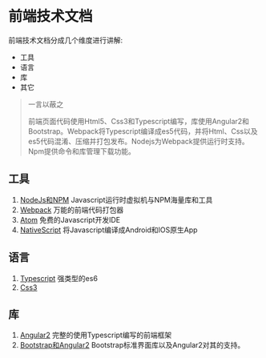 # 前端技术文档

前端技术文档分成几个维度进行讲解:

* 工具
* 语言
* 库
* 其它

> 一言以蔽之
>
> 前端页面代码使用Html5、Css3和Typescript编写，库使用Angular2和Bootstrap。Webpack将Typescript编译成es5代码，并将Html、Css以及es5代码混淆、压缩并打包发布。Nodejs为Webpack提供运行时支持。Npm提供命令和库管理下载功能。

## 工具

1. [NodeJs和NPM](tools/nodejs.md) Javascript运行时虚拟机与NPM海量库和工具
1. [Webpack](tools/webpack.md) 万能的前端代码打包器
1. [Atom](tools/atom.md) 免费的Javascript开发IDE
1. [NativeScript](tools/nativescript.md) 将Javascript编译成Android和IOS原生App

## 语言

1. [Typescript](langs/typescript.md) 强类型的es6
1. [Css3](langs/css3.md)

## 库

1. [Angular2](libs/angular2.md) 完整的使用Typescript编写的前端框架
2. [Bootstrap和Angular2](libs/ng2-bootstrap.md) Bootstrap标准界面库以及Angular2对其的支持。
